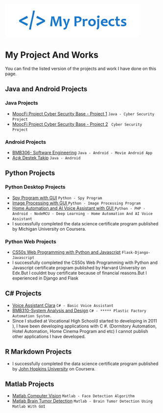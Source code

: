 ![logo](/logoprojects.png)
# My Project And Works

You can find the listed version of the projects and work I have done on this page.
##  Java and Android Projects
### Java Projects

- [MoocFi Project Cyber Security Base - Project 1](https://github.com/ugurilgin/MoocFiProject-1) `Java - Cyber Security Project`
- [MoocFi Project Cyber Security Base - Project 2](https://github.com/ugurilgin/MoocFiProject-2) ` Cyber Security Project`
### Android Projects
- [BMB306- Software Engineering](https://github.com/ugurilgin/BMB306-Yazilim-Muhendisligi) `Java - Android - Movie Android App`
- [Açık Destek Takip](https://github.com/ugurilgin/NKUTEK-STAJ) `Java - Android `
## Python Projects
###  Python Desktop Projects
- [Spy Program with GUI](https://github.com/ugurilgin/Cocuk-Takip-Sistemi) `Python - Spy Program`
- [Image Processing with GUI ](https://github.com/ugurilgin/Python-Goruntu-Isleme) `Python - Image Processing Program`
- [Home Automation and AI Voice Assistant with GUI ](https://www.youtube.com/watch?v=ovO3BAo4woY) `Python - PHP - Android - NodeMCU - Deep Learning - Home Automation And AI Voice Assistant`
- I successfully completed the data science certificate program published by Michigan University on Coursera.

###  Python Web Projects
- [CS50s Web Programming with Python and Javascript](https://github.com/ugurilgin/CS50-Web-Programming-With-Python-and-Javascript) `Flask-Django-Javascript`
- I successfully completed the CS50s Web Programming with Python and Javascript certificate program published by Harvard University on Edx.But I couldnt buy certificate because of financial reasons.But I experienced in Django and Flask
## C# Projects
- [Voice Assistant Clara](https://github.com/ugurilgin/Voice-Assistant-Clara) `C# - Basic Voice Assistant`
- [BMB310-System Analysis and Design](https://github.com/ugurilgin/BMB310-System-Analysis-and-Design) `C# - ***** Plastic Factory Automation System. `
- Since I studied at Vocational High School(I started to developing in 2011 ), I have been developing applications with C #. (Dormitory Automation, Hotel Automation, Home Cinema Program and etc) I cannot publish other applications I have developed.
## R Markdown Projects
- I successfully completed the data science certificate program published by  [John Hopkins University](https://coursera.org/share/ba6347909025b4b291e3c53e76e2f4f9) on Coursera.
## Matlab Projects
- [Matlab Computer Vision](https://github.com/ugurilgin/Matlab-Computer-Vision) `Matlab - Face Detection Algorithm`
- [Matlab Brain Tumor Detection](https://github.com/ugurilgin/Brain-Tumor-Detection-in-Matlab) `Matlab - Brain Tumor Detection Using Matlab With GUI`

 
